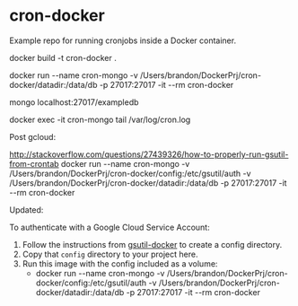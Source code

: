 # cron-docker
Example repo for running cronjobs inside a Docker container.

docker build -t cron-docker .


docker run --name cron-mongo -v /Users/brandon/DockerPrj/cron-docker/datadir:/data/db -p 27017:27017 -it --rm cron-docker

mongo localhost:27017/exampledb

docker exec -it cron-mongo tail /var/log/cron.log


Post gcloud:

http://stackoverflow.com/questions/27439326/how-to-properly-run-gsutil-from-crontab
docker run --name cron-mongo -v /Users/brandon/DockerPrj/cron-docker/config:/etc/gsutil/auth -v /Users/brandon/DockerPrj/cron-docker/datadir:/data/db -p 27017:27017 -it --rm cron-docker


Updated:

To authenticate with a Google Cloud Service Account:
1. Follow the instructions from [gsutil-docker](https://github.com/brisberg/gsutil-docker) to create a config directory.
2. Copy that `config` directory to your project here.
3. Run this image with the config included as a volume:
   - docker run --name cron-mongo -v /Users/brandon/DockerPrj/cron-docker/config:/etc/gsutil/auth -v /Users/brandon/DockerPrj/cron-docker/datadir:/data/db -p 27017:27017 -it --rm cron-docker
